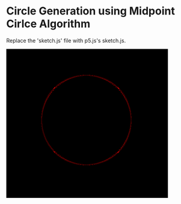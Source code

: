 <h1>Circle Generation using Midpoint Cirlce Algorithm</h1>
<p>Replace the 'sketch.js' file with p5.js's sketch.js.</p>
<img src = '../images/circle.PNG' >
